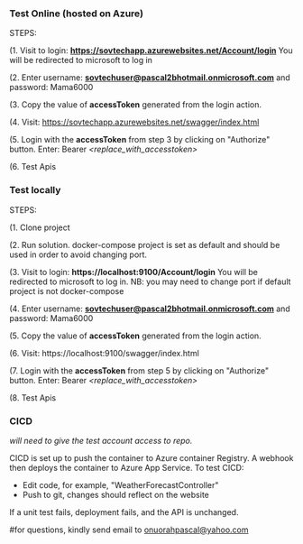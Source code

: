 ### **Test Online (hosted on Azure)**

STEPS:

(1. Visit to login: **https://sovtechapp.azurewebsites.net/Account/login** You will be redirected to microsoft to log in

(2. Enter username: **sovtechuser@pascal2bhotmail.onmicrosoft.com** and password: Mama6000

(3. Copy the value of **accessToken** generated from the login action.

(4. Visit: https://sovtechapp.azurewebsites.net/swagger/index.html 

(5. Login with the **accessToken** from step 3 by clicking on "Authorize" button. Enter: Bearer *<replace_with_accesstoken>*

(6. Test Apis

### **Test locally**

STEPS:

(1. Clone project 

(2. Run solution. docker-compose project is set as default and should be used in order to avoid changing port.

(3. Visit to login: **https://localhost:9100/Account/login** You will be redirected to microsoft to log in. NB: you may need to change port if default project is not docker-compose

(4. Enter username: **sovtechuser@pascal2bhotmail.onmicrosoft.com** and password: Mama6000

(5. Copy the value of **accessToken** generated from the login action.

(6. Visit: https://localhost:9100/swagger/index.html

(7. Login with the **accessToken** from step 5 by clicking on "Authorize" button. Enter: Bearer *<replace_with_accesstoken>*

(8. Test Apis


### **CICD**

*will need to give the test account access to repo.*

CICD is set up to push the container to Azure container Registry. A webhook then deploys the container to Azure App Service.
To test CICD:
 - Edit code, for example, "WeatherForecastController"
 - Push to git, changes should reflect on the website
 
 If a unit test fails, deployment fails, and the API is unchanged.


#for questions, kindly send email to onuorahpascal@yahoo.com

